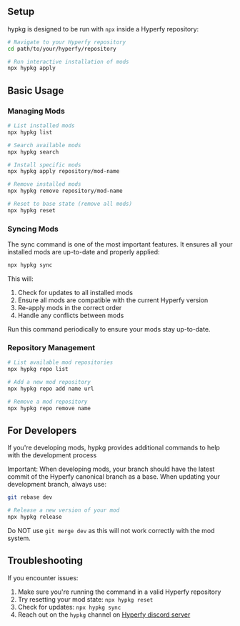 ## Setup

hypkg is designed to be run with `npx` inside a Hyperfy repository:

```bash
# Navigate to your Hyperfy repository
cd path/to/your/hyperfy/repository

# Run interactive installation of mods
npx hypkg apply
```

## Basic Usage

### Managing Mods

```bash
# List installed mods
npx hypkg list

# Search available mods
npx hypkg search

# Install specific mods
npx hypkg apply repository/mod-name

# Remove installed mods
npx hypkg remove repository/mod-name

# Reset to base state (remove all mods)
npx hypkg reset
```

### Syncing Mods

The sync command is one of the most important features. It ensures all your installed mods are up-to-date and properly applied:

```bash
npx hypkg sync
```

This will:
1. Check for updates to all installed mods
2. Ensure all mods are compatible with the current Hyperfy version
3. Re-apply mods in the correct order
4. Handle any conflicts between mods

Run this command periodically to ensure your mods stay up-to-date.

### Repository Management

```bash
# List available mod repositories
npx hypkg repo list

# Add a new mod repository
npx hypkg repo add name url

# Remove a mod repository
npx hypkg repo remove name
```

## For Developers

If you're developing mods, hypkg provides additional commands to help with the development process


Important: When developing mods, your branch should have the latest commit of the Hyperfy canonical branch as a base. When updating your development branch, always use:

```bash
git rebase dev

# Release a new version of your mod
npx hypkg release
```

Do NOT use `git merge dev` as this will not work correctly with the mod system.

## Troubleshooting

If you encounter issues:

1. Make sure you're running the command in a valid Hyperfy repository
2. Try resetting your mod state: `npx hypkg reset`
3. Check for updates: `npx hypkg sync`
4. Reach out on the `hypkg` channel on [Hyperfy discord server](https://discord.gg/9EzdQk7CQe)

